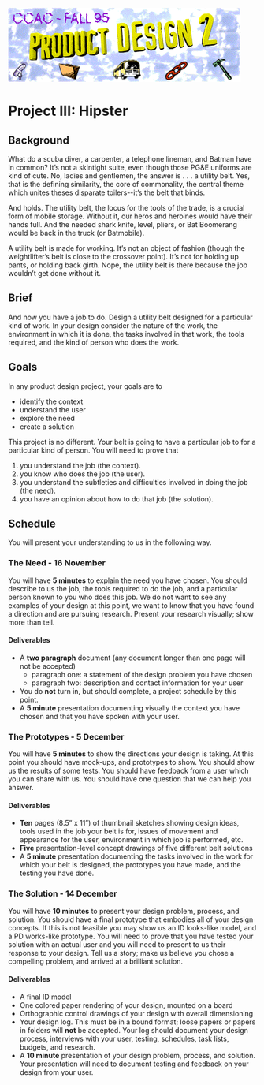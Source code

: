 ﻿ ![header image](./images/all.gif)

# Project III: Hipster

## Background

What do a scuba diver, a carpenter, a telephone lineman, and Batman have in common?  It’s not a skintight suite, even though those PG&E uniforms are kind of cute.  No, ladies  and gentlemen, the answer is  . . . a utility belt.  Yes, that is the defining similarity, the core of commonality, the central theme which unites theses disparate toilers--it’s the belt that binds.

And holds.  The utility belt, the locus for the tools of the trade, is a crucial form of mobile storage.  Without it, our heros and heroines would have their hands full.  And the needed shark knife, level, pliers, or Bat Boomerang would be back in the truck (or Batmobile).

A utility belt is made for working.  It’s not an object of fashion (though the weightlifter’s belt is close to the crossover point).  It’s not for holding up pants, or holding back girth.  Nope, the utility belt is there because the job wouldn’t get done without it.

## Brief

And now you have a job to do.  Design a utility belt designed for a particular kind of work.  In your design consider the nature of the work, the environment in which it is done, the tasks involved in that work, the tools required, and the kind of person who does the work.  

## Goals

In any product design project, your goals are to

- identify the context
- understand the user
- explore the need
- create a solution

This project is no different.  Your belt is going to have a particular job to for a particular kind of person.  You will need to prove that 

1) you understand the job (the context).
1) you know who does the job (the user).
1) you understand the subtleties and difficulties involved in doing the job (the need).
4) you have an opinion about how to do that job (the solution).

## Schedule
You will present your understanding to us in the following way.

### The Need - 16 November

You will have **5 minutes** to explain the need you have chosen.  You should describe to us the job, the tools required to do the job, and a particular person known to you who does this job.  We do not want to see any examples of your design at this point, we want to know that you have found a direction and are pursuing research.  Present your research visually; show more than tell.
#### Deliverables 
- A **two paragraph** document (any document longer than one page will not be accepted) 
  - paragraph one: a statement of the design problem you have chosen 
  - paragraph two: description and contact information for your user
- You do **not** turn in, but should complete, a project schedule by this point.
- A **5 minute** presentation documenting visually the context you have chosen and that you have spoken with your user.

### The Prototypes - 5 December

You will have **5 minutes** to show the directions your design is taking.  At this point you should have mock-ups, and prototypes to show.  You should show us the results of some tests.  You should have feedback from a user which you can share with us.  You should have one question that we can help you answer.
#### Deliverables 
- **Ten** pages (8.5” x 11”) of thumbnail sketches showing design ideas, tools used in the job your belt is for, issues of movement and appearance for the user, environment in which job is performed, etc.
- **Five** presentation-level concept drawings of five different belt solutions
- A **5 minute** presentation documenting the tasks involved in the work for which your belt is designed, the prototypes you have made, and the testing you have done.

### The Solution - 14 December

You will have **10 minutes** to present your design problem, process, and solution.  You should have a final prototype that embodies all of your design concepts.  If this is not feasible you may show us an ID looks-like model, and a PD works-like prototype.  You will need to prove that you have tested your solution with an actual user and you will need to present to us their response to your design.  Tell us a story; make us believe you chose a compelling problem, and arrived at a brilliant solution.
#### Deliverables 
- A final ID model
- One colored paper rendering of your design, mounted on a board
- Orthographic control drawings of your design with overall dimensioning
- Your design log.  This must be in a bound format; loose papers or papers in folders will **not** be accepted.  Your log should document your design process, interviews with your user, testing, schedules, task lists, budgets, and research.
- A **10 minute** presentation of your design problem, process, and solution.  Your presentation will need to document testing and feedback on your design from your user. 

